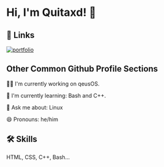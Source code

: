 # Hi, I'm Quitaxd! 👋


## 🔗 Links
[![portfolio](https://img.shields.io/badge/Website-000?style=for-the-badge&logo=ko-fi&logoColor=white)](https://quitaxd.github.io/)
## Other Common Github Profile Sections
👩‍💻 I'm currently working on qeusOS.

🧠 I'm currently learning: Bash and C++.

💬 Ask me about: Linux

😄 Pronouns: he/him

## 🛠 Skills
HTML, CSS, C++, Bash...
